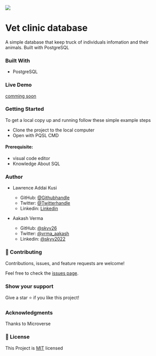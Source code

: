 
![](https://img.shields.io/badge/Microverse-blueviolet)

# Vet clinic database
A simple database that keep truck of individuals infomation and their animals. Built with PostgreSQL

### Built With
- PostgreSQL

### Live Demo
[comming soon]()

### Getting Started 
To get a local copy up and running follow these simple example steps
- Clone the project to the local computer
- Open with PQSL CMD


#### Prerequisite:  
  - visual code editor 
  - Knowledge About SQL
  
 

### Author
- Lawrence Addai Kusi
  - GitHub: [@Githubhandle](https://github.com/kusiLaw)
  - Twitter: [@Twitterhandle](https://twitter.com/kusilaw)
  - Linkedin: [Linkedin](https://www.linkedin.com/in/lawrence-kusi-55a662104)

- Aakash Verma
  - GitHub: [@skyv26](https://github.com/skyv26)
  - Twitter: [@vrma_aakash](https://twitter.com/vrma_aakash)
  - Linkedin: [@skyv2022](https://www.linkedin.com/in/skyv2022)


### :handshake: Contributing
Contributions, issues, and feature requests are welcome! 

Feel free to check the [issues page](https://github.com/kusiLaw/portfolio/issues).

### Show your support
Give a star :star: if you like this project!


### Acknowledgments
Thanks to Microverse

### 📝 License
This Project is [MIT](https://opensource.org/licenses/MIT) licensed
